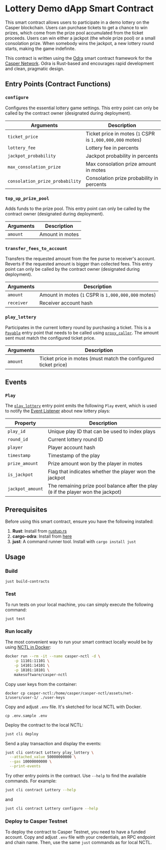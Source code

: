 # Lottery Demo dApp Smart Contract

This smart contract allows users to participate in a demo lottery on the Casper blockchain. Users can
purchase tickets to get a chance to win prizes, which come from the prize pool accumulated from the
ticket proceeds. Users can win either a jackpot (the whole prize pool) or a small consolation prize.
When somebody wins the jackpot, a new lottery round starts, making the game indefinite.

This contract is written using the [Odra](https://odra.dev/docs) smart contract framework for the
[Casper Network](https://casper.network). Odra is Rust-based and encourages rapid development and
clean, pragmatic design.

## Entry Points (Contract Functions)

### `configure`

Configures the essential lottery game settings. This entry point can only be called by the contract owner
(designated during deployment).

| Arguments                       | Description                                               |
|---------------------------------|-----------------------------------------------------------|
| `ticket_price`                  | Ticket price in motes (`1` CSPR is `1,000,000,000` motes) |
| `lottery_fee`                   | Lottery fee in percents                                   |
| `jackpot_probability`           | Jackpot probability in percents                           |
| `max_consolation_prize`         | Max consolation prize amount in motes                     |
| `consolation_prize_probability` | Consolation prize probability in percents                 |

### `top_up_prize_pool`

Adds funds to the prize pool. This entry point can only be called by the contract owner (designated
during deployment).

| Arguments | Description     |
|-----------|-----------------|
| `amount`  | Amount in motes |

### `transfer_fees_to_account`

Transfers the requested amount from the fee purse to receiver's account. Reverts if the requested amount
is bigger than collected fees. This entry point can only be called by the contract owner (designated
during deployment).

| Arguments  | Description                                         |
|------------|-----------------------------------------------------|
| `amount`   | Amount in motes (`1` CSPR is `1,000,000,000` motes) |
| `receiver` | Receiver account hash                               |

### `play_lottery`

Participates in the current lottery round by purchasing a ticket. This is a
[`Payable`](https://odra.dev/docs/tutorials/odra-solidity#payable) entry point that needs to be called
using [`proxy_caller`](https://odra.dev/docs/tutorials/using-proxy-caller). The amount sent must match
the configured ticket price.

| Arguments | Description                                                    |
|-----------|----------------------------------------------------------------|
| `amount`  | Ticket price in motes (must match the configured ticket price) |

## Events

### `Play`

The [`play_lottery`](#play_lottery) entry point emits the following `Play` event, which is used to notify
the [Event Listener](../server) about new lottery plays:

| Property         | Description                                                                         |
|------------------|-------------------------------------------------------------------------------------|
| `play_id`        | Unique play ID that can be used to index plays                                      |
| `round_id`       | Current lottery round ID                                                            |
| `player`         | Player account hash                                                                 |
| `timestamp`      | Timestamp of the play                                                               |
| `prize_amount`   | Prize amount won by the player in motes                                             |
| `is_jackpot`     | Flag that indicates whether the player won the jackpot                              |
| `jackpot_amount` | The remaining prize pool balance after the play (`0` if the player won the jackpot) |

## Prerequisites

Before using this smart contract, ensure you have the following installed:

1. **Rust**: Install from [rustup.rs](https://rustup.rs/)
2. **cargo-odra**: Install from [here](https://github.com/odradev/odra)
3. **just**: A command runner tool. Install with `cargo install just`

## Usage

### Build

```
just build-contracts
```

### Test

To run tests on your local machine, you can simply execute the following command:

```
just test
```

### Run locally

The most convenient way to run your smart contract locally would be by
using [NCTL in Docker](https://hub.docker.com/r/makesoftware/casper-nctl):

```bash
docker run --rm -it --name casper-nctl -d \
    -p 11101:11101 \
    -p 14101:14101 \
    -p 18101:18101 \
    makesoftware/casper-nctl
```

Copy user keys from the container:

```
docker cp casper-nctl:/home/casper/casper-nctl/assets/net-1/users/user-1/ ./user-keys
```

Copy and adjust `.env` file. It's sketched for local NCTL with Docker.

```shell
cp .env.sample .env
```

Deploy the contract to the local NCTL:

```bash
just cli deploy
```

Send a play transaction and display the events:

```bash
just cli contract Lottery play_lottery \
  --attached_value 50000000000 \
  --gas 10000000000 \
  --print-events
```

Try other entry points in the contract. Use `--help` to find the available commands. For example:

```bash
just cli contract Lottery --help
```

and

```bash
just cli contract Lottery configure --help
```

### Deploy to Casper Testnet

To deploy the contract to Casper Testnet, you need to have a funded account. Copy and adjust `.env` file
with your credentials, an RPC endpoint and chain name. Then, use the same `just` commands as for local
NCTL.

